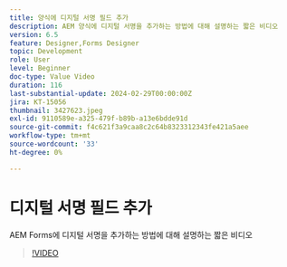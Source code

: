 ```yaml
---
title: 양식에 디지털 서명 필드 추가
description: AEM 양식에 디지털 서명을 추가하는 방법에 대해 설명하는 짧은 비디오
version: 6.5
feature: Designer,Forms Designer
topic: Development
role: User
level: Beginner
doc-type: Value Video
duration: 116
last-substantial-update: 2024-02-29T00:00:00Z
jira: KT-15056
thumbnail: 3427623.jpeg
exl-id: 9110589e-a325-479f-b89b-a13e6bdde91d
source-git-commit: f4c621f3a9caa8c2c64b8323312343fe421a5aee
workflow-type: tm+mt
source-wordcount: '33'
ht-degree: 0%

---
```


# 디지털 서명 필드 추가

AEM Forms에 디지털 서명을 추가하는 방법에 대해 설명하는 짧은 비디오

>[!VIDEO](https://video.tv.adobe.com/v/3427623/?learn=on)
